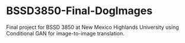 # BSSD3850-Final-DogImages
 Final project for BSSD 3850 at New Mexico Highlands University using Conditional GAN for image-to-image translation.
